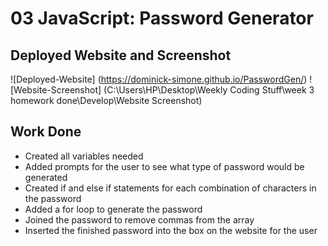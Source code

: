 # 03 JavaScript: Password Generator

## Deployed Website and Screenshot

![Deployed-Website] (https://dominick-simone.github.io/PasswordGen/) 
![Website-Screenshot] (C:\Users\HP\Desktop\Weekly Coding Stuff\week 3 homework done\Develop\Website Screenshot)

## Work Done

* Created all variables needed
* Added prompts for the user to see what type of password would be generated
* Created if and else if statements for each combination of characters in the password
* Added a for loop to generate the password
* Joined the password to remove commas from the array
* Inserted the finished password into the box on the website for the user
